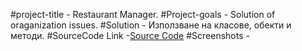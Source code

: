 #project-title - Restaurant Manager.
#Project-goals - Solution of oraganization issues.
#Solution - Използване на класове, обекти и методи.
#SourceCode Link -[Source Code](SourceCode)
#Screenshots - 




